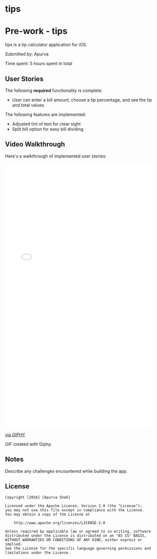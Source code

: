 # tips
# Pre-work - tips

tips is a tip calculator application for iOS.

Submitted by: Apurva

Time spent: 5 hours spent in total

## User Stories

The following **required** functionality is complete:
* User can enter a bill amount, choose a tip percentage, and see the tip and total values.

The following features are implemented:
- Adjusted tint of text for clear sight
- Split bill option for easy bill dividing


## Video Walkthrough 

Here's a walkthrough of implemented user stories:

<iframe src="//giphy.com/embed/W3gWRV18Ce8xO" width="480" height="872" frameBorder="0" class="giphy-embed" allowFullScreen></iframe><p><a href="https://giphy.com/gifs/W3gWRV18Ce8xO">via GIPHY</a></p>


GIF created with Giphy.

## Notes

Describe any challenges encountered while building the app.



## License

    Copyright [2016] [Apurva Shah]
 
    Licensed under the Apache License, Version 2.0 (the "License");
    you may not use this file except in compliance with the License.
    You may obtain a copy of the License at

        http://www.apache.org/licenses/LICENSE-2.0

    Unless required by applicable law or agreed to in writing, software
    distributed under the License is distributed on an "AS IS" BASIS,
    WITHOUT WARRANTIES OR CONDITIONS OF ANY KIND, either express or implied.
    See the License for the specific language governing permissions and
    limitations under the License.
